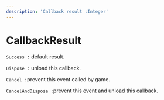 ```yaml
---
description: 'Callback result :Integer'
---
```


# CallbackResult

`Success :` default result.

`Dispose :` unload this callback.

`Cancel :`prevent this event called by game.

`CancelAndDispose :`prevent this event and unload this callback.

